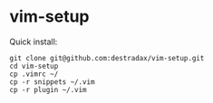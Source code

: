 vim-setup
=========

Quick install:

    git clone git@github.com:destradax/vim-setup.git
    cd vim-setup
    cp .vimrc ~/
    cp -r snippets ~/.vim
    cp -r plugin ~/.vim


